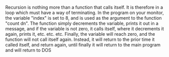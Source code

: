Recursion is nothing more than a function that calls itself. It is therefore in a loop which must
have a way of terminating. In the program on your monitor, the variable "index" is set to 8, and
is used as the argument to the function "count dn". The function simply decrements the variable,
prints it out in a message, and if the variable is not zero, it calls itself, where it decrements it
again, prints it, etc. etc. etc. Finally, the variable will reach zero, and the function will not call
itself again. Instead, it will return to the prior time it called itself, and return again, until finally
it will return to the main program and will return to DOS
